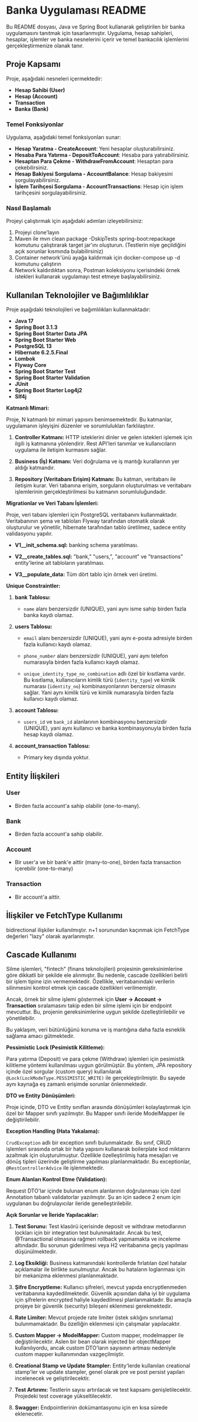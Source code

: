 # Banka Uygulaması README

Bu README dosyası, Java ve Spring Boot kullanarak geliştirilen bir banka uygulamasını tanıtmak için tasarlanmıştır. Uygulama, hesap sahipleri, hesaplar, işlemler ve banka nesnelerini içerir ve temel bankacılık işlemlerini gerçekleştirmenize olanak tanır.

## Proje Kapsamı

Proje, aşağıdaki nesneleri içermektedir:

- **Hesap Sahibi (User)**
- **Hesap (Account)**
- **Transaction**
- **Banka (Bank)**

### Temel Fonksiyonlar

Uygulama, aşağıdaki temel fonksiyonları sunar:

- **Hesap Yaratma - CreateAccount**: Yeni hesaplar oluşturabilirsiniz.
- **Hesaba Para Yatırma - DepositToAccount**: Hesaba para yatırabilirsiniz.
- **Hesaptan Para Çekme - WithdrawFromAccount**: Hesaptan para çekebilirsiniz.
- **Hesap Bakiyesi Sorgulama - AccountBalance**: Hesap bakiyesini sorgulayabilirsiniz.
- **İşlem Tarihçesi Sorgulama - AccountTransactions**: Hesap için işlem tarihçesini sorgulayabilirsiniz.

### Nasıl Başlamalı

Projeyi çalıştırmak için aşağıdaki adımları izleyebilirsiniz:

1. Projeyi clone'layın
2. Maven ile mvn clean package -DskipTests spring-boot:repackage komutunu çalıştırarak target jar'ını oluşturun. (Testlerin niye geçildiğini açık sorunlar kısmında bulabilirsiniz)
3. Container network'ünü ayağa kaldırmak için docker-compose up -d komutunu çalıştırın
4. Network kaldırdıktan sonra, Postman koleksiyonu içerisindeki örnek istekleri kullanarak uygulamayı test etmeye başlayabilirsiniz.

## Kullanılan Teknolojiler ve Bağımlılıklar

Proje aşağıdaki teknolojileri ve bağımlılıkları kullanmaktadır:

- **Java 17**
- **Spring Boot 3.1.3**
- **Spring Boot Starter Data JPA**
- **Spring Boot Starter Web**
- **PostgreSQL 13**
- **Hibernate 6.2.5.Final**
- **Lombok**
- **Flyway Core**
- **Spring Boot Starter Test**
- **Spring Boot Starter Validation**
- **JUnit**
- **Spring Boot Starter Log4j2**
- **Slf4j**

**Katmanlı Mimari:**

Proje, N katmanlı bir mimari yapısını benimsemektedir. Bu katmanlar, uygulamanın işleyişini düzenler ve sorumlulukları farklılaştırır. 

1. **Controller Katmanı:** HTTP isteklerini dinler ve gelen istekleri işlemek için ilgili iş katmanına yönlendirir. Rest API'leri tanımlar ve kullanıcıların uygulama ile iletişim kurmasını sağlar.

2. **Business (İş) Katmanı:** Veri doğrulama ve iş mantığı kurallarının yer aldığı katmandır.

3. **Repository (Veritabanı Erişim) Katmanı:** Bu katman, veritabanı ile iletişim kurar. Veri tabanına erişim, sorguların oluşturulması ve veritabanı işlemlerinin gerçekleştirilmesi bu katmanın sorumluluğundadır.

**Migrationlar ve Veri Tabanı İşlemleri:**

Proje, veri tabanı işlemleri için PostgreSQL veritabanını kullanmaktadır. Veritabanının şema ve tabloları Flyway tarafından otomatik olarak oluşturulur ve yönetilir, hibernate tarafından tablo üretilmez, sadece entity validasyonu yapılır.

- **V1__init_schema.sql:** banking schema yaratılması.

- **V2__create_tables.sql:** "bank," "users,", "account" ve "transactions" entity'lerine ait tabloların yaratılması.

- **V3__populate_data:** Tüm dört tablo için örnek veri üretimi.

**Unique Constraintler:**

1. **bank Tablosu:**

   - `name` alanı benzersizdir (UNIQUE), yani aynı isme sahip birden fazla banka kaydı olamaz.

2. **users Tablosu:**

   - `email` alanı benzersizdir (UNIQUE), yani aynı e-posta adresiyle birden fazla kullanıcı kaydı olamaz.

   - `phone_number` alanı benzersizdir (UNIQUE), yani aynı telefon numarasıyla birden fazla kullanıcı kaydı olamaz.

   - `unique_identity_type_no_combination` adlı özel bir kısıtlama vardır. Bu kısıtlama, kullanıcıların kimlik türü (`identity_type`) ve kimlik numarası (`identity_no`) kombinasyonlarının benzersiz olmasını sağlar. Yani aynı kimlik türü ve kimlik numarasıyla birden fazla kullanıcı kaydı olamaz.

3. **account Tablosu:**

   - `users_id` ve `bank_id` alanlarının kombinasyonu benzersizdir (UNIQUE), yani aynı kullanıcı ve banka kombinasyonuyla birden fazla hesap kaydı olamaz.

4. **account_transaction Tablosu:**

   - Primary key dışında yoktur.
  
## Entity İlişkileri

### User

- Birden fazla account'a sahip olabilir (one-to-many).

### Bank

- Birden fazla account'a sahip olabilir.

### Account

- Bir user'a ve bir bank'e aittir (many-to-one), birden fazla transaction içerebilir (one-to-many)

### Transaction

- Bir account'a aittir.

## İlişkiler ve FetchType Kullanımı

bidirectional ilişkiler kullanılmıştır. n+1 sorunundan kaçınmak için FetchType değerleri "lazy" olarak ayarlanmıştır.

## Cascade Kullanımı

Silme işlemleri, "fintech" (finans teknolojileri) projesinin gereksinimlerine göre dikkatli bir şekilde ele alınmıştır. Bu nedenle, cascade özellikleri belirli bir işlem tipine izin vermemektedir. Özellikle, veritabanındaki verilerin silinmesini kontrol etmek için cascade özellikleri verilmemiştir.

Ancak, örnek bir silme işlemi göstermek için **User -> Account -> Transaction** sıralamasını takip eden bir silme işlemi için bir endpoint mevcuttur. Bu, projenin gereksinimlerine uygun şekilde özelleştirilebilir ve yönetilebilir.

Bu yaklaşım, veri bütünlüğünü koruma ve iş mantığına daha fazla esneklik sağlama amacı gütmektedir.

**Pessimistic Lock (Pesimistik Kilitleme):**

Para yatırma (Deposit) ve para çekme (Withdraw) işlemleri için pesimistik kilitleme yöntemi kullanılması uygun görülmüştür. Bu yöntem, JPA repository içinde özel sorgular (custom query) kullanılarak `@Lock(LockModeType.PESSIMISTIC_WRITE)` ile gerçekleştirilmiştir. Bu sayede aynı kaynağa eş zamanlı erişimde sorunlar önlenmektedir.

**DTO ve Entity Dönüşümleri:**

Proje içinde, DTO ve Entity sınıfları arasında dönüşümleri kolaylaştırmak için özel bir Mapper sınıfı yazılmıştır. Bu Mapper sınıfı ileride ModelMapper ile değiştirilebilir.

**Exception Handling (Hata Yakalama):**

`CrudException` adlı bir exception sınıfı bulunmaktadır. Bu sınıf, CRUD işlemleri sırasında ortak bir hata yapısını kullanarak boilerplate kod miktarını azaltmak için oluşturulmuştur. Özellikle özelleştirilmiş hata mesajları ve dönüş tipleri üzerinde geliştirme yapılması planlanmaktadır. Bu exceptionlar, `@RestControllerAdvice` ile işlenmektedir.

**Enum Alanları Kontrol Etme (Validation):**

Request DTO'lar içinde bulunan enum alanlarının doğrulanması için özel Annotation tabanlı validatorlar yazılmıştır. Şu an için sadece 2 enum için uygulanan bu doğrulayıcılar ileride genelleştirilebilir.

**Açık Sorunlar ve İleride Yapılacaklar:**

1. **Test Sorunu:** Test klasörü içerisinde deposit ve withdraw metodlarının lockları için bir integration test bulunmaktadır. Ancak bu test, @Transactional olmasına rağmen rollback yapmamakta ve inceleme altındadır. Bu sorunun giderilmesi veya H2 veritabanına geçiş yapılması düşünülmektedir.

2. **Log Eksikliği:** Business katmanındaki kontrollerde fırlatılan özel hatalar açıklamalar ile birlikte sunulmuştur. Ancak bu hataların loglanması için bir mekanizma eklenmesi planlanmaktadır.

3. **Şifre Encryptleme:** Kullanıcı şifreleri, mevcut yapıda encryptlenmeden veritabanına kaydedilmektedir. Güvenlik açısından daha iyi bir uygulama için şifrelerin encrypted haliyle kaydedilmesi planlanmaktadır. Bu amaçla projeye bir güvenlik (security) bileşeni eklenmesi gerekmektedir.

4. **Rate Limiter:** Mevcut projede rate limiter (istek sıklığını sınırlama) bulunmamaktadır. Bu özelliğin eklenmesi için çalışmalar yapılacaktır.

5. **Custom Mapper -> ModelMapper:** Custom mapper, modelmapper ile değiştirilecektir. Aslen bir bean olarak injected bir objectMapper kullanılıyordu, ancak custom DTO'ların sayısının artması nedeniyle custom mapper kullanımından vazgeçilmiştir.

6. **Creational Stamp ve Update Stampler:** Entity'lerde kullanılan creational stamp'ler ve update stampler, genel olarak pre ve post persist yapıları incelenecek ve geliştirilecektir.

7. **Test Artırımı:** Testlerin sayısı artırılacak ve test kapsamı genişletilecektir. Projedeki test coverage yükseltilecektir.

8. **Swagger:** Endpointlerinin dokümantasyonu için en kısa sürede eklenecetir.

